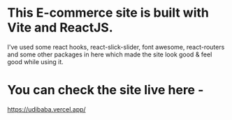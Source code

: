 # This E-commerce site is built with Vite and ReactJS.

I've used some react hooks, react-slick-slider, font awesome, react-routers and some other packages in here which made the site look good & feel good while using it.

# You can check the site live here - 

https://udibaba.vercel.app/
